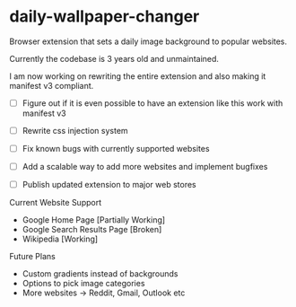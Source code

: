 # daily-wallpaper-changer

Browser extension that sets a daily image background to popular websites.

Currently the codebase is 3 years old and unmaintained.

I am now working on rewriting the entire extension and also making it manifest v3 compliant.

* [ ] Figure out if it is even possible to have an extension like this work with manifest v3
* [ ] Rewrite css injection system
* [ ] Fix known bugs with currently supported websites
* [ ] Add a scalable way to add more websites and implement bugfixes
* [ ] Publish updated extension to major web stores



Current Website Support

* Google Home Page [Partially Working]
* Google Search Results Page [Broken]
* Wikipedia [Working]


Future Plans

* Custom gradients instead of backgrounds
* Options to pick image categories
* More websites -> Reddit, Gmail, Outlook etc
